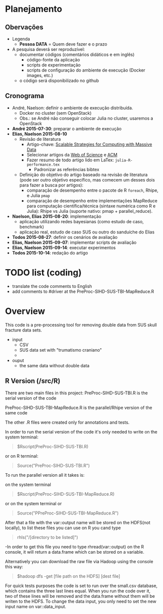 # Planejamento

## Obervações


* Legenda
	* **Pessoa DATA** = Quem deve fazer e o prazo
* A pesquisa deverá ser reproduzível:
	* documentar códigos (comentários didáticos e em inglês)
		* código-fonte da aplicação
		* scripts de experimentação
		* scripts de configuração do ambiente de execução (Docker images, etc.)
	* o código será disponibilizado no github

## Cronograma

* André, Naelson: definir o ambiente de execução distribuída.
	* Docker no cluster (sem OpenStack)
	* Obs.: se André não conseguir colocar Julia no cluster, usaremos a OpenStack
* **André 2015-07-30**: preparar o ambiente de execução
* **Elias, Naelson 2015-08-10**
	* Revisão de literatura
		* Artigo-chave: [Scalable Strategies for Computing with Massive Data](http://www.jstatsoft.org/v55/i14/paper)
		* Selecionar artigos da [Web of Science](http://wokinfo.com) e [ACM](http://dl.acm.org)
		* Fazer resumo de todo artigo lido em LaTex: `julia-R-performance.tex`
			* Padronizar as referências bibtex
	* Definição do objetivo do artigo baseado na revisão de literatura (pode ser outro objetivo específico, mas comecem um desses dois para fazer a busca por artigos):
		* comparação de desempenho entre o pacote de R `foreach`, Rhipe, e Julia `pmap`
		* comparação de desempenho entre implementações MapReduce para computação científica/técnica (sintaxe numérica como R e Julia): Rhipe vs Julia (suporte nativo: pmap + parallel_reduce). 
* **Naelson, Elias 2015-08-20**: implementação
	* aplicação utilizando redes bayesianas (como estudo de caso, benchmark)
	* aplicação real, estudo de caso SUS ou outro do sanduíche do Elias
* **Todos 2015-08-27**: definir os cenários de avaliação
* **Elias, Naelson 2015-09-07**: implementar scripts de avaliação
* **Elias, Naelson 2015-09-14**: executar experimentos
* **Todos 2015-10-14**: redação do artigo


# TODO list (coding)

* translate the code comments to English
* add comments to #driver at the PreProc-SIHD-SUS-TBI-MapReduce.R

# Overview

This code is a pre-processing tool for removing double data from SUS skull fracture data sets.

* input
	* CSV
	* SUS data set with "trumatismo craniano"
	* 
* ouput
	* the same data without double data

## R Version (/src/R)


There are two main files in this project:
PreProc-SIHD-SUS-TBI.R is the serial version of the code

PreProc-SIHD-SUS-TBI-MapReduce.R is the parallel/Rhipe version of the same code

The other .R files were created only for annotations and tests.



In order to run the serial version of the code it's only needed to write
on the system terminal:
>$Rscript(PreProc-SIHD-SUS-TBI.R)  

or on R terminal:
>Source("PreProc-SIHD-SUS-TBI.R")

To run the parallel version all it takes is:

on the system terminal

>$Rscript(PreProc-SIHD-SUS-TBI-MapReduce.R) 

or on the system terminal or

>Source("PPreProc-SIHD-SUS-TBI-MapReduce.R") 


After that a file with the var::output name will be stored on the HDFS(not locally), to list these files you can use on R you cand type
>rhls("/[directory to be listed]")

-In order to get this file you need to type rhread(var::output) on the R console, it will return a data.frame which can be stored on a variable.

Alternatively you can download the raw file via Hadoop using the console this way:
>$hadoop dfs -get [file path on the HDFS] [dest file]



For quick tests purposes the code is set to run over the small.csv database, which contains the three last lines equal. When you run the code over it, two of these lines will be removed and the data.frame without them will be writen to the HDFS.
To change the data input, you only need to set the new input name on var::data_input.